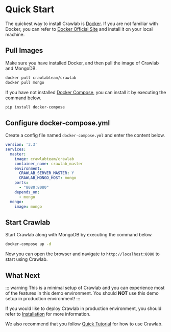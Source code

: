 # Quick Start

The quickest way to install Crawlab is [Docker](https://www.docker.com/). If you are not familiar with Docker, you can refer to [Docker Official Site](https://www.docker.com/) and install it on your local machine.

## Pull Images
Make sure you have installed Docker, and then pull the image of Crawlab and MongoDB.

```bash
docker pull crawlabteam/crawlab
docker pull mongo
```

If you have not installed [Docker Compose](https://docs.docker.com/compose/), you can install it by executing the command below.

```bash
pip install docker-compose
```

## Configure docker-compose.yml

Create a config file named `docker-compose.yml` and enter the content below.

```yaml
version: '3.3'
services:
  master:
    image: crawlabteam/crawlab
    container_name: crawlab_master
    environment:
      CRAWLAB_SERVER_MASTER: Y
      CRAWLAB_MONGO_HOST: mongo
    ports:
      - "8080:8080"
    depends_on:
      - mongo
  mongo:
    image: mongo
```

## Start Crawlab

Start Crawlab along with MongoDB by executing the command below.

```bash
docker-compose up -d
```

Now you can open the browser and navigate to `http://localhost:8080` to start using Crawlab.

## What Next

::: warning
This is a minimal setup of Crawlab and you can experience most of the features in this demo environment. You should **NOT** use this demo setup in production environment!
:::

If you would like to deploy Crawlab in production environment, you should refer to [Installation](./installation) for more information.

We also recommend that you follow [Quick Tutorial](./use-crawlab/quick-tutorial) for how to use Crawlab.
